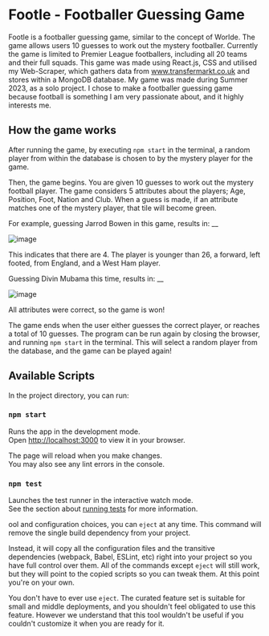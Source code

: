 # Footle - Footballer Guessing Game

Footle is a footballer guessing game, similar to the concept of Worlde.
The game allows users 10 guesses to work out the mystery footballer. Currently the game is limited to Premier League footballers, including all 20 teams and their full squads. 
This game was made using React.js, CSS and utilised my Web-Scraper, which gathers data from www.transfermarkt.co.uk and stores within a MongoDB database. 
My game was made during Summer 2023, as a solo project. I chose to make a footballer guessing game because football is something I am very passionate about, and it highly interests me.

## How the game works
After running the game, by executing ```npm start``` in the terminal, a random player from within the database is chosen to by the mystery player for the game.

Then, the game begins. You are given 10 guesses to work out the mystery football player.
The game considers 5 attributes about the players; Age, Position, Foot, Nation and Club.
When a guess is made, if an attribute matches one of the mystery player, that tile will become green.

For example, guessing Jarrod Bowen in this game, results in: __

![image](https://github.com/Danielx2003/Footle/assets/70431670/44e50cb6-62a2-484a-9757-6104c2f93a7b)


This indicates that there are 4. The player is younger than 26, a forward, left footed, from England, and a West Ham player.

Guessing Divin Mubama this time, results in: __

![image](https://github.com/Danielx2003/Footle/assets/70431670/967c05b7-8c38-4303-96e6-416b470a7d4f)


All attributes were correct, so the game is won!

The game ends when the user either guesses the correct player, or reaches a total of 10 guesses.
The program can be run again by closing the browser, and running ```npm start``` in the terminal. This will select a random player from the database, and the game can be played again!

## Available Scripts

In the project directory, you can run:

### `npm start`

Runs the app in the development mode.\
Open [http://localhost:3000](http://localhost:3000) to view it in your browser.

The page will reload when you make changes.\
You may also see any lint errors in the console.

### `npm test`

Launches the test runner in the interactive watch mode.\
See the section about [running tests](https://facebook.github.io/create-react-app/docs/running-tests) for more information.

ool and configuration choices, you can `eject` at any time. This command will remove the single build dependency from your project.

Instead, it will copy all the configuration files and the transitive dependencies (webpack, Babel, ESLint, etc) right into your project so you have full control over them. All of the commands except `eject` will still work, but they will point to the copied scripts so you can tweak them. At this point you're on your own.

You don't have to ever use `eject`. The curated feature set is suitable for small and middle deployments, and you shouldn't feel obligated to use this feature. However we understand that this tool wouldn't be useful if you couldn't customize it when you are ready for it.
